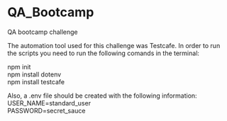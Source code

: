 # QA_Bootcamp
QA bootcamp challenge

The automation tool used for this challenge was Testcafe.
In order to run the scripts you need to run the following comands in the terminal:

npm init <br>
npm install dotenv<br>
npm install testcafe

Also, a .env file should be created with the following information:<br>
USER_NAME=standard_user<br>
PASSWORD=secret_sauce<br>
